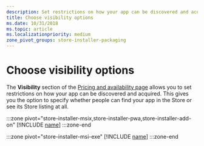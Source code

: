 ```yaml
---
description: Set restrictions on how your app can be discovered and acquired, including whether people can find your app in the Store or see its Store listing at all.
title: Choose visibility options
ms.date: 10/31/2018
ms.topic: article
ms.localizationpriority: medium
zone_pivot_groups: store-installer-packaging
---
```


# Choose visibility options

The **Visibility** section of the [Pricing and availability page](price-and-availability.md) allows you to set restrictions on how your app can be discovered and acquired. This gives you the option to specify whether people can find your app in the Store or see its Store listing at all.

:::zone pivot="store-installer-msix,store-installer-pwa,store-installer-add-on"
[!INCLUDE [name](../../../includes/store/msix/visibility-options.md)]
:::zone-end

:::zone pivot="store-installer-msi-exe"
[!INCLUDE [name](../../../includes/store/msi/visibility-options.md)]
:::zone-end
